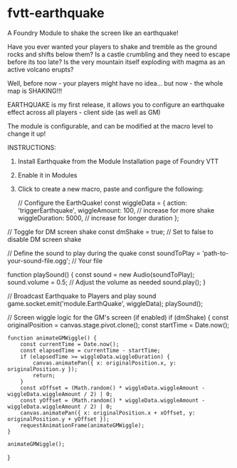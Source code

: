 # fvtt-earthquake
A Foundry Module to shake the screen like an earthquake!


Have you ever wanted your players to shake and tremble as the ground rocks and shifts below them? 
Is a castle crumbling and they need to escape before its too late?
Is the very mountain itself exploding with magma as an active volcano erupts?

Well, before now - your players might have no idea... but now - the whole map is SHAKING!!!

EARTHQUAKE is my first release, it allows you to configure an earthquake effect across all players - client side (as well as GM)

The module is configurable, and can be modified at the macro level to change it up!


INSTRUCTIONS:

1) Install Earthquake from the Module Installation page of Foundry VTT
2) Enable it in Modules
3) Click to create a new macro, paste and configure the following:


   // Configure the EarthQuake!
const wiggleData = {
    action: 'triggerEarthquake',
    wiggleAmount: 100, // increase for more shake
    wiggleDuration: 5000, // increase for longer duration
};

// Toggle for DM screen shake
const dmShake = true; // Set to false to disable DM screen shake

// Define the sound to play during the quake
const soundToPlay = 'path-to-your-sound-file.ogg'; // Your file

function playSound() {
    const sound = new Audio(soundToPlay);
    sound.volume = 0.5; // Adjust the volume as needed
    sound.play();
}

// Broadcast Earthquake to Players and play sound
game.socket.emit('module.EarthQuake', wiggleData);
playSound();

// Screen wiggle logic for the GM's screen (if enabled)
if (dmShake) {
    const originalPosition = canvas.stage.pivot.clone();
    const startTime = Date.now();

    function animateGMWiggle() {
        const currentTime = Date.now();
        const elapsedTime = currentTime - startTime;
        if (elapsedTime >= wiggleData.wiggleDuration) {
            canvas.animatePan({ x: originalPosition.x, y: originalPosition.y });
            return;
        }
        const xOffset = (Math.random() * wiggleData.wiggleAmount - wiggleData.wiggleAmount / 2) | 0;
        const yOffset = (Math.random() * wiggleData.wiggleAmount - wiggleData.wiggleAmount / 2) | 0;
        canvas.animatePan({ x: originalPosition.x + xOffset, y: originalPosition.y + yOffset });
        requestAnimationFrame(animateGMWiggle);
    }

    animateGMWiggle();
}
